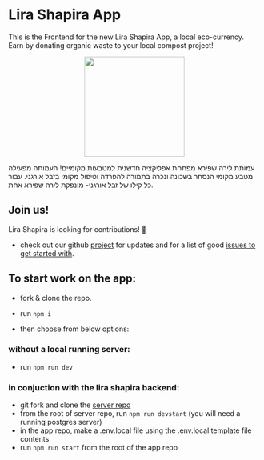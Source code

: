 # Lira Shapira App

<span>
This is the Frontend for the new Lira Shapira App, a local eco-currency. Earn by donating organic waste to your local compost project!

  <p align='center'>
    <img src='https://github.com/LiraShapira/app/assets/78416008/86655879-8047-4253-ac93-c1e88969f0ca' width='200' />
  </p>
עמותת לירה שפירא מפתחת אפליקציה חדשנית למטבעות מקומיים!
העמותה מפעילה מטבע מקומי הנסחר בשכונה ונכרה בתמורה להפרדה וטיפול מקומי בזבל אורגני.
עבור כל קילו של זבל אורגני- מונפקת לירה שפירא אחת.
</span>

## Join us!

Lira Shapira is looking for contributions! 🤚

- check out our github [project](https://github.com/orgs/LiraShapira/projects/1/views/1) for updates and for a list of good [issues to get started with](https://github.com/orgs/LiraShapira/projects/1/views/4).

## To start work on the app:

- fork & clone the repo.

- run `npm i`
- then choose from below options:

### without a local running server:

- run `npm run dev`

### in conjuction with the lira shapira backend:

- git fork and clone the [server repo](https://github.com/LiraShapira/server)
- from the root of server repo, run `npm run devstart` (you will need a running postgres server)
- in the app repo, make a .env.local file using the .env.local.template file contents
- run `npm run start` from the root of the app repo
